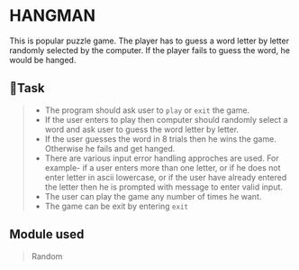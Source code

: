 # HANGMAN
This is popular puzzle game. The player has to guess a word letter by letter randomly selected by the computer. If the player fails to guess the word, he would be hanged.

## :pushpin:Task
> - The program should ask user to `play` or `exit` the game.
>- If the user enters to play then computer should randomly select a word and ask user to guess the word letter by letter.
>- If the user guesses the word in 8 trials then he wins the game. Otherwise he fails and get hanged.
>- There are various input error handling approches are used. For example- if a user enters more than one letter, or if he does not enter letter in ascii lowercase, or if the user have already entered the letter then he is prompted with message to enter valid input.
>- The user can play the game any number of times he want.
>- The game can be exit by entering `exit`

## Module used
> Random